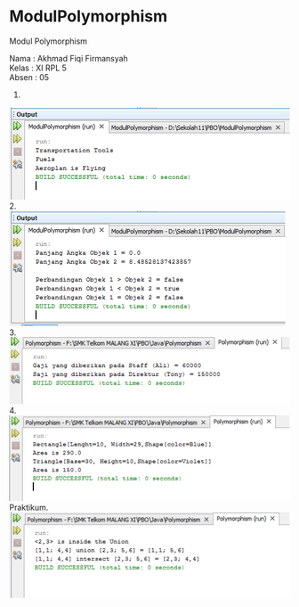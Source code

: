 # ModulPolymorphism
Modul Polymorphism

Nama : Akhmad Fiqi Firmansyah <br>
Kelas : XI RPL 5 <br>
Absen : 05 <br>

1. <br>
![alt text](https://raw.githubusercontent.com/akhmadfiqi/ModulPolymorphism/master/latihan1.PNG)
<br>
2. <br>
![alt text](https://raw.githubusercontent.com/akhmadfiqi/ModulPolymorphism/master/latihan2.PNG)
<br>
3. <br>
![alt text](https://github.com/bangkho/Polymorphism/blob/master/output/gaji.png)
<br>
4. <br>
![alt text](https://github.com/bangkho/Polymorphism/blob/master/output/shape.png)
<br>
Praktikum. <br>
![alt text](https://github.com/bangkho/Polymorphism/blob/master/output/praktikum.png)
